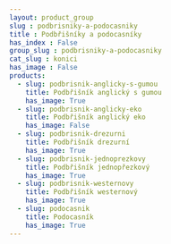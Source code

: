 ```yaml
---
layout: product_group
slug : podbrisniky-a-podocasniky
title : Podbřišníky a podocasníky
has_index : False
group_slug : podbrisniky-a-podocasniky
cat_slug : konici
has_image : False
products:
  - slug: podbrisnik-anglicky-s-gumou
    title: Podbřišník anglický s gumou
    has_image: True
  - slug: podbrisnik-anglicky-eko
    title: Podbřišník anglický eko
    has_image: False
  - slug: podbrisnik-drezurni
    title: Podbřišník drezurní
    has_image: True
  - slug: podbrisnik-jednoprezkovy
    title: Podbřišník jednopřezkový
    has_image: True
  - slug: podbrisnik-westernovy
    title: Podbřišník westernový
    has_image: True
  - slug: podocasnik
    title: Podocasník
    has_image: True
---
```


